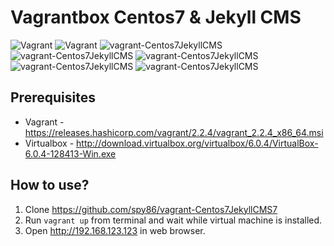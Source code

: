 # Vagrantbox Centos7 & Jekyll CMS


![Vagrant](https://img.shields.io/badge/vagrant-Centos7JekyllCMS-orange.svg) ![Vagrant](https://img.shields.io/github/issues/spy86/vagrant-Centos7JekyllCMS.svg) ![vagrant-Centos7JekyllCMS](https://img.shields.io/github/issues/spy86/vagrant-Centos7JekyllCMS.svg) ![vagrant-Centos7JekyllCMS](https://img.shields.io/github/forks/spy86/vagrant-Centos7JekyllCMS.svg) ![vagrant-Centos7JekyllCMS](https://img.shields.io/github/stars/spy86/vagrant-Centos7JekyllCMS.svg) ![vagrant-Centos7JekyllCMS](https://img.shields.io/github/license/spy86/vagrant-Centos7JekyllCMS.svg) ![vagrant-Centos7JekyllCMS](https://img.shields.io/twitter/url/https/github.com/spy86/vagrant-Centos7JekyllCMS.svg?style=social)


## Prerequisites
* Vagrant - https://releases.hashicorp.com/vagrant/2.2.4/vagrant_2.2.4_x86_64.msi
* Virtualbox - http://download.virtualbox.org/virtualbox/6.0.4/VirtualBox-6.0.4-128413-Win.exe

## How to use?

1. Clone https://github.com/spy86/vagrant-Centos7JekyllCMS7
2. Run `vagrant up` from terminal and wait while virtual machine is installed.
3. Open http://192.168.123.123 in web browser.
